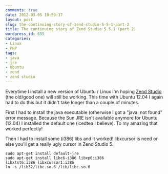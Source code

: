 ```yaml
---
comments: true
date: 2012-03-05 10:59:17
layout: post
slug: the-continuing-story-of-zend-studio-5-5-1-part-2
title: The continuing story of Zend Studio 5.5.1 (part 2)
wordpress_id: 655
categories:
- Linux
- PHP
tags:
- java
- jre
- Ubuntu
- zend
- zend studio
---
```


Everytime I install a new version of Ubuntu / Linux I'm hoping [Zend Studio](https://www.facebook.com/pages/Zend-Studio-55-is-much-better-than-Zend-Studio-for-Eclipse/188533861180610?sk=info) (the old/good one) will still be working. This time with Ubuntu 12.04 I again had to do this but it didn't take longer than a couple of minutes.

First I had to install the java executable (otherwise I got a "java: not found" error message. Because the Sun JRE isn't available anymore for Ubuntu (12.04) I installed the default one (icedtea I believe). To my amazing that worked perfectly!

Then I had to install some (i386) libs and it worked! libxcursor is need or else you'll get a really ugly cursor in Zend Studio 5.

```
sudo apt-get install default-jre
sudo apt-get install libc6-i386 libxp6:i386 libxtst6:i386 libxcursor1:i386
ln -s /lib32/libc.so.6 /lib/libc.so.6
```
